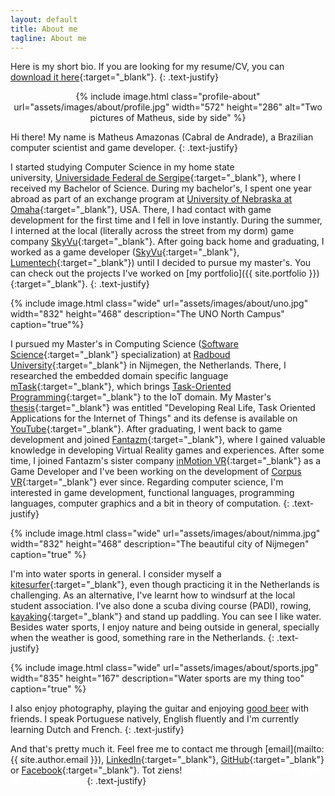 ```yaml
---
layout: default
title: About me
tagline: About me
---
```


Here is my short bio. If you are looking for my resume/CV, you can [download it here](assets/Matheus_Amazonas_Resume.pdf){:target="_blank"}.
{: .text-justify}

<div style="text-align: center">
	{% include image.html class="profile-about" url="assets/images/about/profile.jpg" width="572" height="286" alt="Two pictures of Matheus, side by side" %}
</div>

Hi there! My name is Matheus Amazonas (Cabral de Andrade), a Brazilian computer scientist and game developer.
{: .text-justify}

I started studying Computer Science in my home state university, [Universidade Federal de Sergipe](http://www.ufs.br){:target="_blank"}, where I received my Bachelor of Science. During my bachelor's, I spent one year abroad as part of an exchange program at [University of Nebraska at Omaha](https://www.unomaha.edu){:target="_blank"}, USA. There, I had contact with game development for the first time and I fell in love instantly. During the summer, I interned at the local (literally across the street from my dorm) game company [SkyVu](http://www.skyvu.net){:target="_blank"}. After going back home and graduating, I worked as a game developer ([SkyVu](http://www.skyvu.net){:target="_blank"}, [Lumentech](http://lumentech.cc){:target="_blank"}) until I decided to pursue my master's. You can check out the projects I've worked on [my portfolio]({{ site.portfolio }}){:target="_blank"}.
{: .text-justify}

{% include image.html class="wide" url="assets/images/about/uno.jpg" width="832" height="468" description="The UNO North Campus" caption="true"%}

I pursued my Master's in Computing Science ([Software Science](https://www.ru.nl/en/education/masters/software-science){:target="_blank"} specialization) at [Radboud University](http://www.ru.nl/english/){:target="_blank"} in Nijmegen, the Netherlands. There, I researched the embedded domain specific language [mTask](https://gitlab.science.ru.nl/mlubbers/mTask){:target="_blank"}, which brings [Task-Oriented Programming](https://link.springer.com/chapter/10.1007/978-3-319-15940-9_5){:target="_blank"} to the IoT domain. My Master's [thesis](https://github.com/matheusamazonas/masterthesis/raw/master/thesis-matheus-andrade.pdf){:target="_blank"} was entitled "Developing Real Life, Task Oriented Applications for the Internet of Things" and its defense is available on [YouTube](https://www.youtube.com/watch?v=a_s4PMywRgw){:target="_blank"}. After graduating, I went back to game development and joined [Fantazm](http://www.fantazm.com){:target="_blank"}, where I gained valuable knowledge in developing Virtual Reality games and experiences. After some time, I joined Fantazm's sister company [inMotion VR](https://inmotionvr.com){:target="_blank"} as a Game Developer and I've been working on the development of [Corpus VR](https://corpusvr.com){:target="_blank"} ever since. Regarding computer science, I'm interested in game development, functional languages, programming languages, computer graphics and a bit in theory of computation.
{: .text-justify}

{% include image.html class="wide" url="assets/images/about/nimma.jpg" width="832" height="468" description="The beautiful city of Nijmegen" caption="true" %}

I'm into water sports in general. I consider myself a [kitesurfer](https://www.youtube.com/watch?v=iUq0HcQ-RbU){:target="_blank"}, even though practicing it in the Netherlands is challenging. As an alternative, I've learnt how to windsurf at the local student association. I've also done a scuba diving course (PADI), rowing, [kayaking](https://www.youtube.com/watch?v=FfiWOTu3Ajc&t=112s){:target="_blank"} and stand up paddling. You can see I like water. Besides water sports, I enjoy nature and being outside in general, specially when the weather is good, something rare in the Netherlands.
{: .text-justify}

{% include image.html class="wide" url="assets/images/about/sports.jpg" width="835" height="167" description="Water sports are my thing too" caption="true" %}

I also enjoy photography, playing the guitar and enjoying [good beer](https://untappd.com/user/matheuz) with friends. I speak Portuguese natively, English fluently and I'm currently learning Dutch and French.
{: .text-justify}

And that's pretty much it. Feel free me to contact me through [email](mailto:{{ site.author.email }}), [LinkedIn](https://www.linkedin.com/in/matheusamazonas/){:target="_blank"}, [GitHub](https://github.com/matheusamazonas){:target="_blank"} or [Facebook](https://www.facebook.com/matheus.amazonas.9){:target="_blank"}. Tot ziens! <span style="color:#ffffff;">Shot out to my bro Edman for the about me section.</span>
{: .text-justify}

